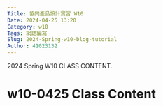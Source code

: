 ```yaml
---
Title: 協同產品設計實習 W10
Date: 2024-04-25 13:20
Category: w10
Tags: 網誌編寫
Slug: 2024-Spring-w10-blog-tutorial
Author: 41023132
---
```


2024 Spring W10 CLASS CONTENT.

<!-- PELICAN_END_SUMMARY -->

# w10-0425 Class Content